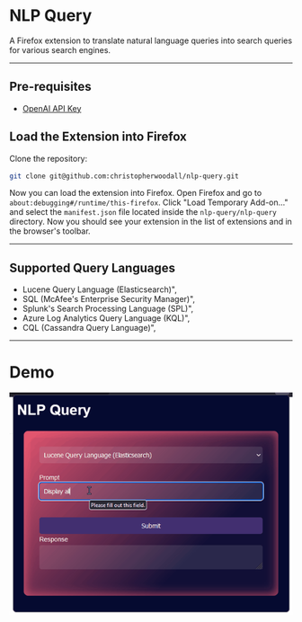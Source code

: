 # NLP Query
A Firefox extension to translate natural language queries into search queries for various search engines.

---

## Pre-requisites
  - [OpenAI API Key](https://openai.com/)

## Load the Extension into Firefox
Clone the repository:
```bash
git clone git@github.com:christopherwoodall/nlp-query.git
```

Now you can load the extension into Firefox. Open Firefox and go to `about:debugging#/runtime/this-firefox`. Click "Load Temporary Add-on…" and select the `manifest.json` file located inside the `nlp-query/nlp-query` directory. Now you should see your extension in the list of extensions and in the browser's toolbar.

---

## Supported Query Languages
  - Lucene Query Language (Elasticsearch)",
  - SQL (McAfee's Enterprise Security Manager)",
  - Splunk's Search Processing Language (SPL)",
  - Azure Log Analytics Query Language (KQL)",
  - CQL (Cassandra Query Language)",

---

# Demo
![NLP Query Demo](docs/assets/demo.gif)
